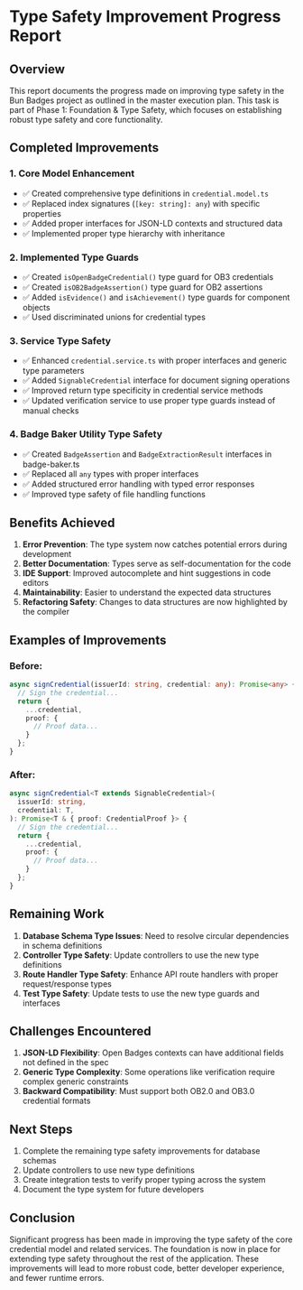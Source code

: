 # Type Safety Improvement Progress Report

## Overview
This report documents the progress made on improving type safety in the Bun Badges project as outlined in the master execution plan. This task is part of Phase 1: Foundation & Type Safety, which focuses on establishing robust type safety and core functionality.

## Completed Improvements

### 1. Core Model Enhancement
- ✅ Created comprehensive type definitions in `credential.model.ts`
- ✅ Replaced index signatures (`[key: string]: any`) with specific properties
- ✅ Added proper interfaces for JSON-LD contexts and structured data
- ✅ Implemented proper type hierarchy with inheritance

### 2. Implemented Type Guards
- ✅ Created `isOpenBadgeCredential()` type guard for OB3 credentials
- ✅ Created `isOB2BadgeAssertion()` type guard for OB2 assertions
- ✅ Added `isEvidence()` and `isAchievement()` type guards for component objects
- ✅ Used discriminated unions for credential types

### 3. Service Type Safety
- ✅ Enhanced `credential.service.ts` with proper interfaces and generic type parameters
- ✅ Added `SignableCredential` interface for document signing operations
- ✅ Improved return type specificity in credential service methods
- ✅ Updated verification service to use proper type guards instead of manual checks

### 4. Badge Baker Utility Type Safety
- ✅ Created `BadgeAssertion` and `BadgeExtractionResult` interfaces in badge-baker.ts
- ✅ Replaced all `any` types with proper interfaces
- ✅ Added structured error handling with typed error responses
- ✅ Improved type safety of file handling functions

## Benefits Achieved
1. **Error Prevention**: The type system now catches potential errors during development
2. **Better Documentation**: Types serve as self-documentation for the code
3. **IDE Support**: Improved autocomplete and hint suggestions in code editors
4. **Maintainability**: Easier to understand the expected data structures
5. **Refactoring Safety**: Changes to data structures are now highlighted by the compiler

## Examples of Improvements

### Before:
```typescript
async signCredential(issuerId: string, credential: any): Promise<any> {
  // Sign the credential...
  return {
    ...credential,
    proof: {
      // Proof data...
    }
  };
}
```

### After:
```typescript
async signCredential<T extends SignableCredential>(
  issuerId: string,
  credential: T,
): Promise<T & { proof: CredentialProof }> {
  // Sign the credential...
  return {
    ...credential,
    proof: {
      // Proof data...
    }
  };
}
```

## Remaining Work
1. **Database Schema Type Issues**: Need to resolve circular dependencies in schema definitions
2. **Controller Type Safety**: Update controllers to use the new type definitions
3. **Route Handler Type Safety**: Enhance API route handlers with proper request/response types
4. **Test Type Safety**: Update tests to use the new type guards and interfaces

## Challenges Encountered
1. **JSON-LD Flexibility**: Open Badges contexts can have additional fields not defined in the spec
2. **Generic Type Complexity**: Some operations like verification require complex generic constraints
3. **Backward Compatibility**: Must support both OB2.0 and OB3.0 credential formats

## Next Steps
1. Complete the remaining type safety improvements for database schemas
2. Update controllers to use new type definitions
3. Create integration tests to verify proper typing across the system
4. Document the type system for future developers

## Conclusion
Significant progress has been made in improving the type safety of the core credential model and related services. The foundation is now in place for extending type safety throughout the rest of the application. These improvements will lead to more robust code, better developer experience, and fewer runtime errors.
